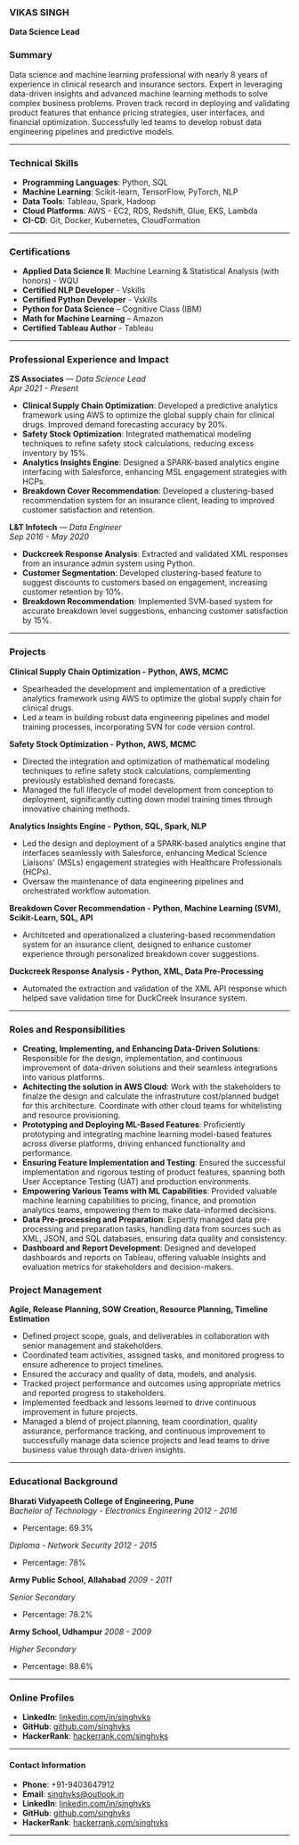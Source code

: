 ### VIKAS SINGH
**Data Science Lead**



### Summary
Data science and machine learning professional with nearly 8 years of experience in clinical research and insurance sectors. Expert in leveraging data-driven insights and advanced machine learning methods to solve complex business problems. Proven track record in deploying and validating product features that enhance pricing strategies, user interfaces, and financial optimization. Successfully led teams to develop robust data engineering pipelines and predictive models.

---

### Technical Skills
- **Programming Languages**: Python, SQL
- **Machine Learning**: Scikit-learn, TensorFlow, PyTorch, NLP
- **Data Tools**: Tableau, Spark, Hadoop
- **Cloud Platforms**: AWS - EC2, RDS, Redshift, Glue, EKS, Lambda
- **CI-CD**: Git, Docker, Kubernetes, CloudFormation

---

### Certifications
- **Applied Data Science II**: Machine Learning & Statistical Analysis (with honors) - WQU
- **Certified NLP Developer** - Vskills
- **Certified Python Developer** - Vskills
- **Python for Data Science** – Cognitive Class (IBM)
- **Math for Machine Learning** – Amazon
- **Certified Tableau Author** - Tableau

---

### Professional Experience and Impact

**ZS Associates** — *Data Science Lead*  
*Apr 2021 - Present*
- **Clinical Supply Chain Optimization**: Developed a predictive analytics framework using AWS to optimize the global supply chain for clinical drugs. Improved demand forecasting accuracy by 20%.
- **Safety Stock Optimization**: Integrated mathematical modeling techniques to refine safety stock calculations, reducing excess inventory by 15%.
- **Analytics Insights Engine**: Designed a SPARK-based analytics engine interfacing with Salesforce, enhancing MSL engagement strategies with HCPs. 
- **Breakdown Cover Recommendation**: Developed a clustering-based recommendation system for an insurance client, leading to improved customer satisfaction and retention.

**L&T Infotech** — *Data Engineer*  
*Sep 2016 - May 2020*
- **Duckcreek Response Analysis**: Extracted and validated XML responses from an insurance admin system using Python.
- **Customer Segmentation**: Developed clustering-based feature to suggest discounts to customers based on engagement, increasing customer retention by 10%.
- **Breakdown Recommendation**: Implemented SVM-based system for accurate breakdown level suggestions, enhancing customer satisfaction by 15%.



---

### Projects

**Clinical Supply Chain Optimization -** **Python, AWS, MCMC**
- Spearheaded the development and implementation of a predictive analytics framework using AWS to optimize the global supply chain for clinical drugs.
- Led a team in building robust data engineering pipelines and model training processes, incorporating SVN for code version control.

**Safety Stock Optimization -** **Python, AWS, MCMC**
- Directed the integration and optimization of mathematical modeling techniques to refine safety stock calculations, complementing previously established demand forecasts.
- Managed the full lifecycle of model development from conception to deployment, significantly cutting down model training times through innovative chaining methods.

**Analytics Insights Engine -** **Python, SQL, Spark, NLP**
- Led the design and deployment of a SPARK-based analytics engine that interfaces seamlessly with Salesforce, enhancing Medical Science Liaisons' (MSLs) engagement strategies with Healthcare Professionals (HCPs).
- Oversaw the maintenance of data engineering pipelines and orchestrated workflow automation.

**Breakdown Cover Recommendation -** **Python, Machine Learning (SVM), Scikit-Learn, SQL, API**
- Architceted and operationalized a clustering-based recommendation system for an insurance client, designed to enhance customer experience through personalized breakdown cover suggestions.

**Duckcreek Response Analysis -**  **Python, XML, Data Pre-Processing**
- Automated the extraction and validation of the XML API response which helped save validation time for DuckCreek Insurance system.

---

### Roles and Responsibilities

- **Creating, Implementing, and Enhancing Data-Driven Solutions**: Responsible for the design, implementation, and continuous improvement of data-driven solutions and their seamless integrations into various platforms.
- **Achitecting the solution in AWS Cloud**: Work with the stakeholders to finalze the design and calculate the infrastruture cost/planned budget for this architecture. Coordinate with other cloud teams for whitelisting and resource provisioning. 
- **Prototyping and Deploying ML-Based Features**: Proficiently prototyping and integrating machine learning model-based features across diverse platforms, driving enhanced functionality and performance.
- **Ensuring Feature Implementation and Testing**: Ensured the successful implementation and rigorous testing of product features, spanning both User Acceptance Testing (UAT) and production environments.
- **Empowering Various Teams with ML Capabilities**: Provided valuable machine learning capabilities to pricing, finance, and promotion analytics teams, empowering them to make data-informed decisions.
- **Data Pre-processing and Preparation**: Expertly managed data pre-processing and preparation tasks, handling data from sources such as XML, JSON, and SQL databases, ensuring data quality and consistency.
- **Dashboard and Report Development**: Designed and developed dashboards and reports on Tableau, offering valuable insights and evaluation metrics for stakeholders and decision-makers.

### **Project Management**
**Agile, Release Planning, SOW Creation, Resource Planning, Timeline Estimation**
- Defined project scope, goals, and deliverables in collaboration with senior management and stakeholders.
- Coordinated team activities, assigned tasks, and monitored progress to ensure adherence to project timelines.
- Ensured the accuracy and quality of data, models, and analysis.
- Tracked project performance and outcomes using appropriate metrics and reported progress to stakeholders.
- Implemented feedback and lessons learned to drive continuous improvement in future projects.
- Managed a blend of project planning, team coordination, quality assurance, performance tracking, and continuous improvement to successfully manage data science projects and lead teams to drive business value through data-driven insights.
---

### Educational Background

**Bharati Vidyapeeth College of Engineering, Pune**  
*Bachelor of Technology - Electronics Engineering*  *2012 - 2016*  
- Percentage: 69.3%

*Diploma - Network Security*  *2012 - 2015*  
- Percentage: 78%

**Army Public School, Allahabad** *2009 - 2011*

*Senior Secondary*
- Percentage: 78.2%

**Army School, Udhampur** *2008 - 2009*

*Higher Secondary*
- Percentage: 88.6%
---

### Online Profiles
- **LinkedIn**: [linkedin.com/in/singhvks](https://www.linkedin.com/in/singhvks)
- **GitHub**: [github.com/singhvks](https://github.com/singhvks)
- **HackerRank**: [hackerrank.com/singhvks](https://www.hackerrank.com/singhvks)

---
#### Contact Information
- **Phone**: +91-9403647912
- **Email**: singhvks@outlook.in
- **LinkedIn**: [linkedin.com/in/singhvks](https://www.linkedin.com/in/singhvks)
- **GitHub**: [github.com/singhvks](https://github.com/singhvks)
- **HackerRank**: [hackerrank.com/singhvks](https://www.hackerrank.com/singhvks)

---
